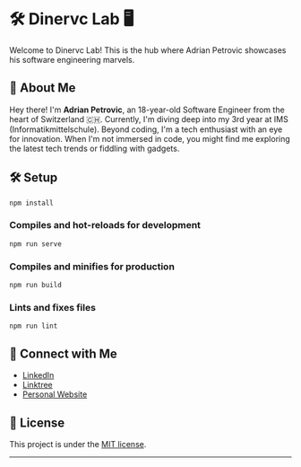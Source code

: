 # 🛠️ Dinervc Lab 🖥️

Welcome to Dinervc Lab! This is the hub where Adrian Petrovic showcases his software engineering marvels.

## 🚀 About Me

Hey there! I'm **Adrian Petrovic**, an 18-year-old Software Engineer from the heart of Switzerland 🇨🇭. Currently, I'm diving deep into my 3rd year at IMS (Informatikmittelschule). Beyond coding, I'm a tech enthusiast with an eye for innovation. When I'm not immersed in code, you might find me exploring the latest tech trends or fiddling with gadgets.

## 🛠️ Setup

```
npm install
```

### Compiles and hot-reloads for development

```
npm run serve
```

### Compiles and minifies for production

```
npm run build
```

### Lints and fixes files

```
npm run lint
```

## 🔗 Connect with Me

- [LinkedIn](https://www.linkedin.com/in/adrian-petrovic-47452b249)
- [Linktree](https://www.linktr.ee/dinervc)
- [Personal Website](https://www.dinervc.ch)

## 📜 License

This project is under the [MIT license](./LICENSE).

---
